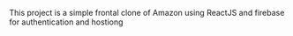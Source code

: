 This project is a simple frontal clone of Amazon using ReactJS and firebase for authentication and hostiong 
